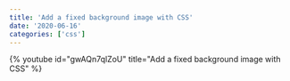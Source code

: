 ```yaml
---
title: 'Add a fixed background image with CSS'
date: '2020-06-16'
categories: ['css']
---
```


{% youtube id="gwAQn7qlZoU" title="Add a fixed background image with CSS" %}
